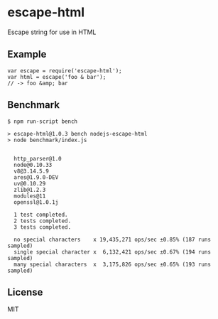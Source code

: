escape-html
===========

Escape string for use in HTML

Example
-------

    var escape = require('escape-html');
    var html = escape('foo & bar');
    // -> foo &amp; bar

Benchmark
---------

    $ npm run-script bench

    > escape-html@1.0.3 bench nodejs-escape-html
    > node benchmark/index.js


      http_parser@1.0
      node@0.10.33
      v8@3.14.5.9
      ares@1.9.0-DEV
      uv@0.10.29
      zlib@1.2.3
      modules@11
      openssl@1.0.1j

      1 test completed.
      2 tests completed.
      3 tests completed.

      no special characters    x 19,435,271 ops/sec ±0.85% (187 runs sampled)
      single special character x  6,132,421 ops/sec ±0.67% (194 runs sampled)
      many special characters  x  3,175,826 ops/sec ±0.65% (193 runs sampled)

License
-------

MIT
